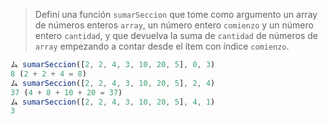 > Definí una función `sumarSeccion` que tome como argumento un array de números enteros `array`, un número entero `comienzo` y un número entero `cantidad`, y que devuelva la suma de `cantidad` de números de `array` empezando a contar desde el ítem con índice `comienzo`.
>
```javascript
ム sumarSeccion([2, 2, 4, 3, 10, 20, 5], 0, 3)
8 (2 + 2 + 4 = 8)
ム sumarSeccion([2, 2, 4, 3, 10, 20, 5], 2, 4)
37 (4 + 8 + 10 + 20 = 37)
ム sumarSeccion([2, 2, 4, 3, 10, 20, 5], 4, 1)
3
```